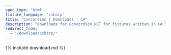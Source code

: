 ```yaml
---
spec_type: 'html'
fixture_language: 'csharp'
title: "Concordion | Downloads | C#"
description: "Downloads for Concordion.NET for fixtures written in C#."
redirect_from: 
  - "/download/csharp/"
---
```


{% include download.md %}
